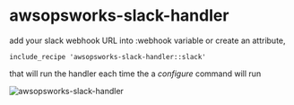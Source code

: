 # awsopsworks-slack-handler

add your slack webhook URL into :webhook variable or create an attribute,

```
include_recipe 'awsopsworks-slack-handler::slack'
```

that will run the handler each time the a *configure* command will run

![awsopsworks-slack-handler](screenshots/awsopsworks-slack-handler.png "Sample")